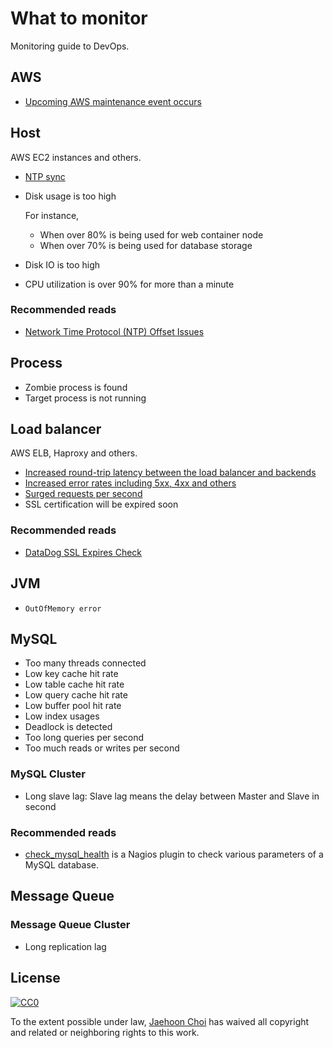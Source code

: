 # What to monitor

Monitoring guide to DevOps.

## AWS

- [Upcoming AWS maintenance event occurs](more_in_depth/upcoming_aws_maintenance_event_occurs.md)

## Host

AWS EC2 instances and others.

- [NTP sync](https://help.datadoghq.com/hc/en-us/articles/204282095-Network-Time-Protocol-NTP-Offset-Issues)

- Disk usage is too high

  For instance,

  - When over 80% is being used for web container node
  - When over 70% is being used for database storage

- Disk IO is too high

- CPU utilization is over 90% for more than a minute

### Recommended reads

- [Network Time Protocol (NTP) Offset Issues](https://help.datadoghq.com/hc/en-us/articles/204282095-Network-Time-Protocol-NTP-Offset-Issues)

## Process

- Zombie process is found
- Target process is not running

## Load balancer

AWS ELB, Haproxy and others.

- [Increased round-trip latency between the load balancer and backends](more_in_depth/increased_round_trip_latency.md)
- [Increased error rates including 5xx, 4xx and others](more_in_depth/increased_error_rates.md)
- [Surged requests per second](more_in_depth/surged_requests.md)
- SSL certification will be expired soon

### Recommended reads

- [DataDog SSL Expires Check](https://workshop.avatarnewyork.com/project/datadog-ssl-expires-check/)

## JVM

- `OutOfMemory error`

## MySQL

- Too many threads connected
- Low key cache hit rate
- Low table cache hit rate
- Low query cache hit rate
- Low buffer pool hit rate
- Low index usages
- Deadlock is detected
- Too long queries per second
- Too much reads or writes per second

### MySQL Cluster

- Long slave lag: Slave lag means the delay between Master and Slave in second

### Recommended reads

- [check_mysql_health](https://labs.consol.de/nagios/check_mysql_health/) is a Nagios plugin to check various parameters of a MySQL database.

## Message Queue

### Message Queue Cluster

- Long replication lag

## License

[![CC0](http://mirrors.creativecommons.org/presskit/buttons/88x31/svg/cc-zero.svg)](https://creativecommons.org/publicdomain/zero/1.0/)

To the extent possible under law, [Jaehoon Choi](https://andromedarabbit.net) has waived all copyright and related or neighboring rights to this work.
